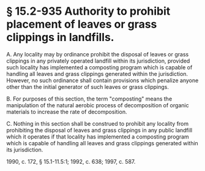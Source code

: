 # § 15.2-935 Authority to prohibit placement of leaves or grass clippings in landfills.

<p>A. Any locality may by ordinance prohibit the disposal of leaves or grass clippings in any privately operated landfill within its jurisdiction, provided such locality has implemented a composting program which is capable of handling all leaves and grass clippings generated within the jurisdiction. However, no such ordinance shall contain provisions which penalize anyone other than the initial generator of such leaves or grass clippings.</p><p>B. For purposes of this section, the term "composting" means the manipulation of the natural aerobic process of decomposition of organic materials to increase the rate of decomposition.</p><p>C. Nothing in this section shall be construed to prohibit any locality from prohibiting the disposal of leaves and grass clippings in any public landfill which it operates if that locality has implemented a composting program which is capable of handling all leaves and grass clippings generated within its jurisdiction.</p><p>1990, c. 172, § 15.1-11.5:1; 1992, c. 638; 1997, c. 587.</p>